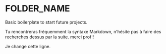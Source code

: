 
# FOLDER_NAME

Basic boilerplate to start future projects.

Tu rencontreras fréquemment la syntaxe Markdown, n'hésite pas à faire des recherches dessus par la suite.
merci prof !

Je change cette ligne.
